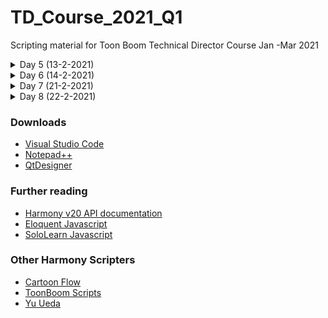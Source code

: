 # TD_Course_2021_Q1
Scripting material for Toon Boom Technical Director Course Jan -Mar 2021

<details>
  <summary> Day 5 (13-2-2021) </summary>
  
  1. Introduction to QtScripting in Harmony
  2. Creating a script
  3. Scripting Window , Scripting Toolbar , Message Log
  4. Storage & Sharing
  5. Debugger
  6. Github & Github Desktop
</details>

<details>
  <summary> Day 6 (14-2-2021) </summary>
  
  1. Hello World Function
  2. Creat a Button in Scripting Toolbar
      1. add icon
      2. add tooltip
      3. add image as tooltip
  3. Create, write, read from external ( .txt) file
</details>

<details>
  <summary> Day 7 (21-2-2021) </summary>
  
  1. Get selection information
  2. Add composite
  3. Add and use display
  4. Key Modifiers
</details>

<details>
  <summary> Day 8 (22-2-2021) </summary>
  
  1. Find unconnected nodes
  2. QT creator
</details>

### Downloads
* [Visual Studio Code](https://code.visualstudio.com/Download)
* [Notepad++](https://notepad-plus-plus.org/downloads/)
* [QtDesigner](https://www.qt.io/download)

### Further reading
* [Harmony v20 API documentation](https://docs.toonboom.com/help/harmony-20/scripting/script/index.html)
* [Eloquent Javascript](https://eloquentjavascript.net/)
* [SoloLearn Javascript](https://www.sololearn.com/learning/1024)

### Other Harmony Scripters
* [Cartoon Flow](http://www.cartoonflow.com/)
* [ToonBoom Scripts](https://toonboomscripts.com/)
* [Yu Ueda](http://raindropmoment.com/harmony-script/)
